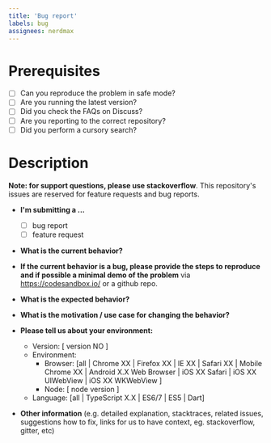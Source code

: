 ```yaml
---
title: 'Bug report'
labels: bug
assignees: nerdmax
---
```


# Prerequisites

- [ ] Can you reproduce the problem in safe mode?
- [ ] Are you running the latest version?
- [ ] Did you check the FAQs on Discuss?
- [ ] Are you reporting to the correct repository?
- [ ] Did you perform a cursory search?

# Description

**Note: for support questions, please use stackoverflow**. This repository's issues are reserved for feature requests and bug reports.

- **I'm submitting a ...**

  - [ ] bug report
  - [ ] feature request

- **What is the current behavior?**

- **If the current behavior is a bug, please provide the steps to reproduce and if possible a minimal demo of the problem** via https://codesandbox.io/ or a github repo.

- **What is the expected behavior?**

- **What is the motivation / use case for changing the behavior?**

- **Please tell us about your environment:**

  - Version: [ version NO ]
  - Environment:
    - Browser: [all | Chrome XX | Firefox XX | IE XX | Safari XX | Mobile Chrome XX | Android X.X Web Browser | iOS XX Safari | iOS XX UIWebView | iOS XX WKWebView ]
    - Node: [ node version ]
  - Language: [all | TypeScript X.X | ES6/7 | ES5 | Dart]

- **Other information** (e.g. detailed explanation, stacktraces, related issues, suggestions how to fix, links for us to have context, eg. stackoverflow, gitter, etc)
